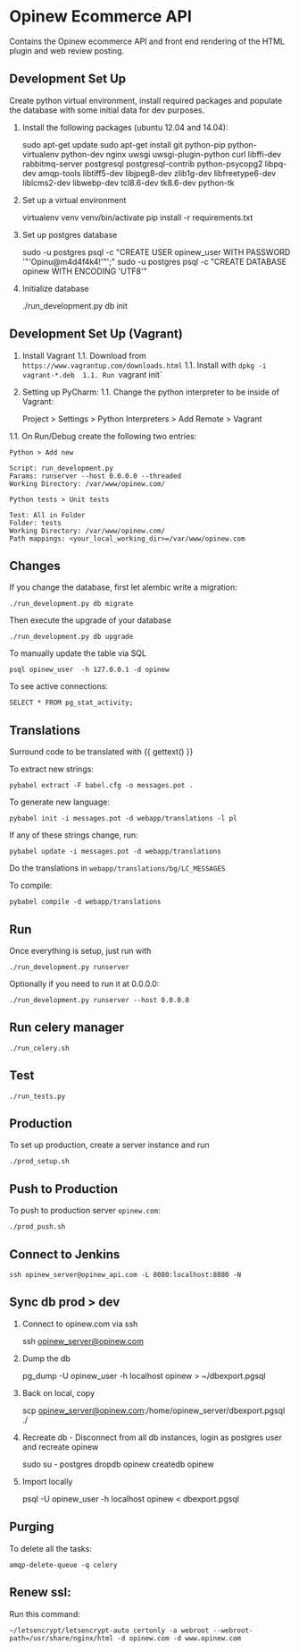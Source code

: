 # Opinew Ecommerce API

Contains the Opinew ecommerce API and front end rendering of the HTML plugin and web review posting. 

## Development Set Up

Create python virtual environment, install required packages and populate the database with some initial data for dev purposes.

1. Install the following packages (ubuntu 12.04 and 14.04):

    sudo apt-get update
    sudo apt-get install git python-pip python-virtualenv python-dev nginx uwsgi uwsgi-plugin-python curl libffi-dev rabbitmq-server postgresql postgresql-contrib python-psycopg2 libpq-dev amqp-tools libtiff5-dev libjpeg8-dev zlib1g-dev libfreetype6-dev liblcms2-dev libwebp-dev tcl8.6-dev tk8.6-dev python-tk


1. Set up a virtual environment

    virtualenv venv
    venv/bin/activate
    pip install -r requirements.txt
    
1. Set up postgres database
    
    sudo -u postgres psql -c "CREATE USER opinew_user WITH PASSWORD '"'Opinu@m4d4f4k4\!'"';"
    sudo -u postgres psql -c "CREATE DATABASE opinew WITH ENCODING 'UTF8'"

1. Initialize database

    ./run_development.py db init

## Development Set Up (Vagrant)
1. Install Vagrant
1.1. Download from `https://www.vagrantup.com/downloads.html`
1.1. Install with `dpkg -i vagrant-*.deb 
1.1. Run `vagrant init`

1. Setting up PyCharm:
1.1. Change the python interpreter to be inside of Vagrant:

    Project > Settings > Python Interpreters > Add Remote > Vagrant

1.1. On Run/Debug create the following two entries:

`Python > Add new`

    Script: run_development.py
    Params: runserver --host 0.0.0.0 --threaded
    Working Directory: /var/www/opinew.com/

`Python tests > Unit tests`
    
    Test: All in Folder
    Folder: tests
    Working Directory: /var/www/opinew.com/
    Path mappings: <your_local_working_dir>=/var/www/opinew.com  
    
## Changes

If you change the database, first let alembic write a migration:

    ./run_development.py db migrate
    
Then execute the upgrade of your database

    ./run_development.py db upgrade

To manually update the table via SQL

    psql opinew_user  -h 127.0.0.1 -d opinew

To see active connections:
    
    SELECT * FROM pg_stat_activity;

## Translations
Surround code to be translated with {{ gettext() }}

To extract new strings:

    pybabel extract -F babel.cfg -o messages.pot .

To generate new language:

    pybabel init -i messages.pot -d webapp/translations -l pl

If any of these strings change, run:

    pybabel update -i messages.pot -d webapp/translations

Do the translations in `webapp/translations/bg/LC_MESSAGES`

To compile:

    pybabel compile -d webapp/translations

## Run
Once everything is setup, just run with

    ./run_development.py runserver
    
Optionally if you need to run it at 0.0.0.0:

    ./run_development.py runserver --host 0.0.0.0
    
## Run celery manager

    ./run_celery.sh

## Test

    ./run_tests.py

## Production
To set up production, create a server instance and run

    ./prod_setup.sh

## Push to Production
To push to production server `opinew.com`:

    ./prod_push.sh


## Connect to Jenkins

    ssh opinew_server@opinew_api.com -L 8080:localhost:8080 -N
    
## Sync db prod > dev

1. Connect to opinew.com via ssh

    ssh opinew_server@opinew.com

1. Dump the db

    pg_dump -U opinew_user -h localhost opinew > ~/dbexport.pgsql

1. Back on local, copy

    scp opinew_server@opinew.com:/home/opinew_server/dbexport.pgsql ./

1. Recreate db - Disconnect from all db instances, login as postgres user and recreate opinew
    
    sudo su - postgres
    dropdb opinew
    createdb opinew

1. Import locally 

    psql -U opinew_user -h localhost opinew < dbexport.pgsql


## Purging

To delete all the tasks:
    
    amqp-delete-queue -q celery
    
## Renew ssl:

Run this command:

    ~/letsencrypt/letsencrypt-auto certonly -a webroot --webroot-path=/usr/share/nginx/html -d opinew.com -d www.opinew.com
